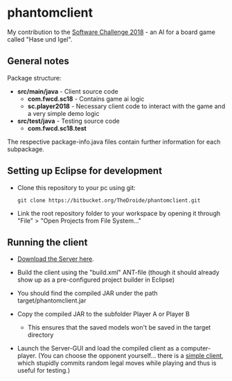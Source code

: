 # phantomclient

My contribution to the [Software Challenge 2018](http://www.software-challenge.de) - an AI for a board game called "Hase und Igel".

## General notes

Package structure:

* **src/main/java** - Client source code
    * **com.fwcd.sc18** - Contains game ai logic
    * **sc.player2018** - Necessary client code to interact with the game and a very simple demo logic
* **src/test/java** - Testing source code
    * **com.fwcd.sc18.test**

The respective package-info.java files contain further information for each subpackage.

## Setting up Eclipse for development

* Clone this repository to your pc using git:

      git clone https://bitbucket.org/TheDroide/phantomclient.git

* Link the root repository folder to your workspace by opening
  it through "File" > "Open Projects from File System..."

## Running the client

* [Download the Server here](http://www.software-challenge.de/downloads/).
  
* Build the client using the "build.xml" ANT-file (though it should already show up as a pre-configured project builder in Eclipse)
  
* You should find the compiled JAR under the path target/phantomclient.jar

* Copy the compiled JAR to the subfolder Player A or Player B
    * This ensures that the saved models won't be saved in the target directory
  
* Launch the Server-GUI and load the compiled client as a computer-player.
  (You can choose the opponent yourself... there is a [simple client](http://www.software-challenge.de/downloads/),
  which stupidly commits random legal moves while playing and thus is useful for testing.)